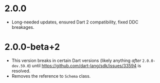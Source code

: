 # 2.0.0
* Long-needed updates, ensured Dart 2 compatibility, fixed DDC breakages.

# 2.0.0-beta+2
* This version breaks in certain Dart versions (likely anything *after* `2.0.0-dev.59.0`)
until https://github.com/dart-lang/sdk/issues/33594 is resolved.
* Removes the reference to `Schema` class.
